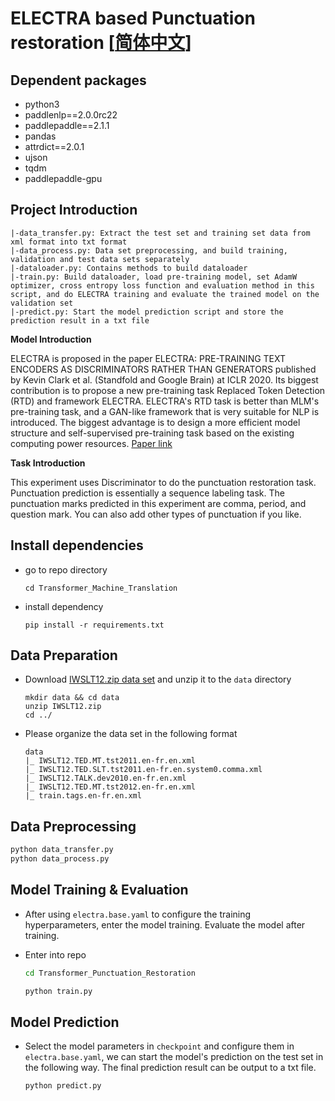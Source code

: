 # ELECTRA based Punctuation restoration [[简体中文](./README.md)]

## Dependent packages

- python3
- paddlenlp==2.0.0rc22 
- paddlepaddle==2.1.1
- pandas
- attrdict==2.0.1
- ujson
- tqdm
- paddlepaddle-gpu 


## Project Introduction

```
|-data_transfer.py: Extract the test set and training set data from xml format into txt format
|-data_process.py: Data set preprocessing, and build training, validation and test data sets separately
|-dataloader.py: Contains methods to build dataloader
|-train.py: Build dataloader, load pre-training model, set AdamW optimizer, cross entropy loss function and evaluation method in this script, and do ELECTRA training and evaluate the trained model on the validation set
|-predict.py: Start the model prediction script and store the prediction result in a txt file
```

**Model Introduction**

ELECTRA is proposed in the paper ELECTRA: PRE-TRAINING TEXT ENCODERS AS DISCRIMINATORS RATHER THAN GENERATORS published by Kevin Clark et al. (Standfold and Google Brain) at ICLR 2020. Its biggest contribution is to propose a new pre-training task Replaced Token Detection (RTD) and framework ELECTRA. ELECTRA's RTD task is better than MLM's pre-training task, and a GAN-like framework that is very suitable for NLP is introduced. The biggest advantage is to design a more efficient model structure and self-supervised pre-training task based on the existing computing power resources. [Paper link](https://arxiv.org/abs/2003.10555)

**Task Introduction**

This experiment uses Discriminator to do the punctuation restoration task. Punctuation prediction is essentially a sequence labeling task. The punctuation marks predicted in this experiment are comma, period, and question mark. You can also add other types of punctuation if you like.

## Install dependencies

- go to repo directory

  ```
  cd Transformer_Machine_Translation
  ```
- install dependency

  ```
  pip install -r requirements.txt
  ```

## Data Preparation

- Download [IWSLT12.zip data set](https://aistudio.baidu.com/aistudio/datasetdetail/98318) and unzip it to the `data` directory

  ``` 
  mkdir data && cd data
  unzip IWSLT12.zip
  cd ../
  ```
- Please organize the data set in the following format 

  ```
  data
  |_ IWSLT12.TED.MT.tst2011.en-fr.en.xml
  |_ IWSLT12.TED.SLT.tst2011.en-fr.en.system0.comma.xml
  |_ IWSLT12.TALK.dev2010.en-fr.en.xml
  |_ IWSLT12.TED.MT.tst2012.en-fr.en.xml
  |_ train.tags.en-fr.en.xml
  ```
## Data Preprocessing

  ```bash
  python data_transfer.py  
  python data_process.py  
  ```

## Model Training & Evaluation
- After using `electra.base.yaml` to configure the training hyperparameters, enter the model training. Evaluate the model after training.
- Enter into repo  

  ```bash
  cd Transformer_Punctuation_Restoration
  ```

  ```bash
  python train.py
  ```

## Model Prediction

- Select the model parameters in `checkpoint` and configure them in `electra.base.yaml`, we can start the model's prediction on the test set in the following way. The final prediction result can be output to a txt file.

  ```bash
  python predict.py
  ```